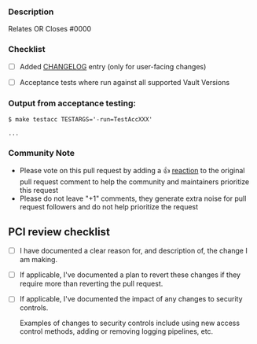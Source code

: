 <!--- See what makes a good Pull Request at : https://github.com/hashicorp/terraform-provider-vault/blob/master/.github/CONTRIBUTING.md --->


### Description
<!--- Description of the change. For example: This PR updates ABC resource so that we can XYZ --->


<!--- If your PR fully resolves and should automatically close the linked issue, use Closes. Otherwise, use Relates --->
Relates OR Closes #0000


### Checklist
- [ ] Added [CHANGELOG](https://github.com/hashicorp/terraform-provider-vault/blob/master/CHANGELOG.md) entry (only for user-facing changes)
- [ ] Acceptance tests where run against all supported Vault Versions


### Output from acceptance testing:

```
$ make testacc TESTARGS='-run=TestAccXXX'

...
```


<!--- Please keep this note for the community --->

### Community Note

* Please vote on this pull request by adding a 👍 [reaction](https://blog.github.com/2016-03-10-add-reactions-to-pull-requests-issues-and-comments/) to the original pull request comment to help the community and maintainers prioritize this request
* Please do not leave "+1" comments, they generate extra noise for pull request followers and do not help prioritize the request

<!--- Thank you for keeping this note for the community --->


## PCI review checklist

<!-- heimdall_github_prtemplate:grc-pci_dss-2024-01-05 -->

- [ ] I have documented a clear reason for, and description of, the change I am making.

- [ ] If applicable, I've documented a plan to revert these changes if they require more than reverting the pull request.

- [ ] If applicable, I've documented the impact of any changes to security controls.

  Examples of changes to security controls include using new access control methods, adding or removing logging pipelines, etc.
